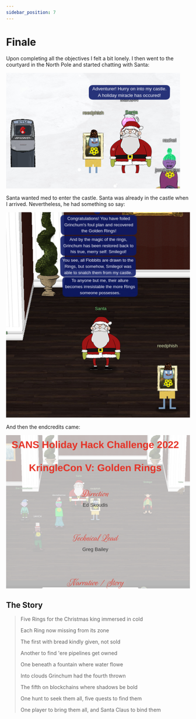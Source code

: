 ```yaml
---
sidebar_position: 7
---
```


# Finale

Upon completing all the objectives I felt a bit lonely. I then went to the courtyard in the North Pole and started chatting with Santa:

![Last talk to santa](/img/finale/last-talk-to-santa.png)


Santa wanted med to enter the castle. Santa was already in the castle when I arrived. Nevertheless, he had something so say:

![Last talk to santa](/img/finale/final-talk-to-santa.png)

And then the endcredits came:

![Endcredits](/img/finale/endcredits.png)

## The Story

> Five Rings for the Christmas king immersed in cold
>
> Each Ring now missing from its zone
>
> The first with bread kindly given, not sold
>
> Another to find 'ere pipelines get owned
>
> One beneath a fountain where water flowe
>
> Into clouds Grinchum had the fourth thrown
>
> The fifth on blockchains where shadows be bold
>
> One hunt to seek them all, five quests to find them
>
> One player to bring them all, and Santa Claus to bind them